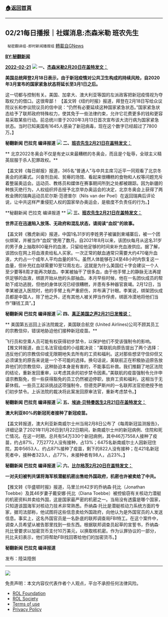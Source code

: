 ###  [:house:返回首頁](https://github.com/ourhimalayas/txt)
---


## 02/21每日播报｜社媒消息:杰森米勒 班农先生
` 秘密翻译组-即时新闻播报组` [轉載自GNews](https://gnews.org/zh-hans/2040711/)

**[BY:秘翻新闻](秘翻新闻)**

**[2022-02-21](https://gtv.org/broadcast/watch/621329ca08ba8a07b1a0beea)**
![](https://assets.gnews.org/wp-content/uploads/2022/02/1-320.jpg)
**一、[杰森米勒2月20日在盖特发文：](https://gettr.com/post/pvojh12d61)**

**美国总统拜登2月18日表示，由于新冠疫情对公共卫生构成的持续风险，自2020年3月宣布的国家紧急状态将延长至3月1日之后。**

这一切都与控制有关。美国、加拿大、澳大利亚等国的左派政客把新冠疫情视为夺取权力的借口。这很卑鄙！ 【盖文转《纽约时报》报道，拜登在2月18日写给众议院议长和参议院议员的信中说：“仍然有必要延续这种国家紧急状态。”国家紧急状态给予了联邦政府特殊权力，使其免于一些法律约束，允许它花费更多的钱和更容易采取某些行动。前总统川普于2020年3月13日首次宣布该大流行病为国家紧急状态。当时已知美国有1645人感染了新冠病毒，现在这个数字已经超过了7800万。】

**秘翻新闻 巴拉克 编译报道**
![](https://assets.gnews.org/wp-content/uploads/2022/02/2-87.jpg)
**二、[班农先生2月21日在盖特发文：](https://gettr.com/post/pvs18geab1)**

** 北京2022冬奥会不仅是有史以来最糟糕的冬奥会，而且是个耻辱，全球主义精英屈服于杀人犯罪政权。**

【盖文转《每日邮报》报道，365名“普通人”与中共主席习近平一同观看了北京冬奥会的闭幕式。兴奋剂丑闻、贫瘠的场馆、看起来很糟糕的食物和人权等问题充斥着整届奥运会。运动员、教练员和媒体在赛事期间所到之处都被跟踪。因为新疆的种族灭绝行为，人权组织抨击授予北京举办奥运会的决定，北京冬奥会上获得了两枚金牌的瑞典运动员尼尔斯‧范德普尔（Nils van der Poel）在返回瑞典后评论说，让中共这样严重侵犯人权的国家举办奥运会，是极度不负责任的行为。】

**秘翻新闻 巴拉克 编译报道 **
![](https://assets.gnews.org/wp-content/uploads/2022/02/3-65.jpg)
**三、[班农先生2月21日在盖特发文：](https://gettr.com/post/pvrxu4d981)**

**世界正在迅速陷入放荡、无政府和混乱状态，请阅读“血奴”的故事。**

【盖文转《雅虎新闻》报道，中国1名31岁的李姓男子被骗到柬埔寨后，被一个团伙绑架，并被当作“血奴”使用了数月。自2021年8月以来，该团伙每月从这名31岁的男子身上抽取800毫升的血液，只留给他足够的时间来补充血液供应。据了解，该团伙在网上将血液卖给私人买家。一次正常的献血通常只需要大约470毫升血液，大约占一个成年人平均血量的8%。虽然人体能够在24至48小时内恢复这一血量，但补充红血球需要10至12周左右，这就是为什么美国红十字会建议一个人至少要等8周才能再次献血。李某被抽干了很多血，由于他手臂上的静脉无法再提供足够的血液，绑匪开始从他的头部抽血。本月早些时候，他在一名团伙成员的帮助下成功逃脱，但他的身体状况已经很糟糕，并患有多种器官衰竭。2月12日，当李某被送入医院时，他的手臂上有严重瘀伤，并布满了针眼。李某说，绑架团伙成员都是中国人，除了他之外，还有其他人被关押当作俘虏，绑匪冷漠地将他们当作“赚钱工具”。】

**秘翻新闻 巴拉克 编译报道**
![](https://assets.gnews.org/wp-content/uploads/2022/02/4-43.png)
**四、[真正美国之声2月21日发推说：](https://twitter.com/RealAmVoice/status/1495486664407400449)**

** 美国第五巡回上诉法院裁定，美国联合航空 (United Airlines)公司不顾其员工的宗教信仰，错误地胁迫他们接种新冠疫苗。**

飞行员和空乘人员可能有权获得初步禁令，以保护他们不受该强制令的影响。 【推文转报道，由三名法官组成的小组裁决说：“美联航向原告提出了两个选择：违反他们的宗教信仰或无限期地失去所有的工资和福利。这对那些想坚守信仰但又必须谋生的原告来说是一个不可能的选择。换句话说，美联航正在积极胁迫原告放弃他们的宗教信仰，这种胁迫本身是有害的，不能事后补救。我们推翻了地区法院的结论，重新发回重审，以考虑其余的初步禁令因素。”美联航的疫苗强制令允许申请宗教豁免，但一些获得豁免的员工仍然被迫停职，放弃工资和福利，这相当于无薪休假。一些员工起诉挑战这项强制令，但德克萨斯州的一名联邦法官拒绝授予他们初步禁令。上诉法院的裁决将此案发回原审法官，重新考虑禁令。】

**秘翻新闻 巴拉克 编译报道**
![](https://assets.gnews.org/wp-content/uploads/2022/02/5-40.jpg)
**五、**[**埃迪·贝特曼医生2月21日在盖特发文：**](https://gettr.com/post/pvtkck5bee)

**澳大利亚80%的新冠死者接种了新冠疫苗。**

【盖文转报道，澳大利亚新南威尔士州当局2月8日公布了《每周新冠监测报告》，详细记录了2021年11月26日到1月22日期间，新南威尔士州的新冠病例、住院和死亡情况。在这一时期，总共有54万330个新冠病例，其中46万7558人接种了疫苗，约占87%，7万2772人没有接种，占13%；6475名新南威尔士人因新冠住院，其中5653人、约占87%接种了疫苗，剩下的822人没有接种；在421名新冠死者中，接种者323人，占77%，未接种者有98人，占23%。】

**秘翻新闻 巴拉克 编译报道**
![](https://assets.gnews.org/wp-content/uploads/2022/02/6-31.jpg)
**六、[比尔格茨2月20日在盖特发文：](https://gettr.com/post/pvntw271b4)**

**一对夫妇被判共谋将海军核潜艇机密出售给外国政府，机密也许被卖给了中共。**

【推文转《华盛顿时报》报道，马里兰州42岁的乔纳森·托比（Jonathan Toebbe）及其46岁妻子戴安娜·托比（Diana Toebbe）被控偷窃有关核动力潜艇的机密资料并卖给外国，这是国家最严密的机密之一。当局没有透露是哪个国家，只知道该国海军对核动力技术非常熟悉。乔纳森·托比是潜艇核动力系统方面的专家，据司法部称，他试图将这些信息卖给外国政府，向他认为是外国官员的人发送信息。事实上，这名外国官员是一名卧底的联邦调查局FBI特工。在这个案件中，调查人员希望从被告那里找到一些东西。根据联邦调查员起草的宣誓书，乔纳森·托比曾要求以加密货币支付10万美元，以换取核机密。作为认罪协议的一部分，托比夫妇表示，他们将帮助FBI找回寄给他们的加密货币。】

**秘翻新闻 巴拉克 编译报道**

发布：陸柒陸捌

* * *
![](https://assets.gnews.org/wp-content/uploads/2022/02/IMAGE-2022-02-19-171240.jpg)
 

免责声明：本文内容仅代表作者个人观点，平台不承担任何法律风险。

- [ROL Foundation](https://rolfoundation.org/)
- [ROL Society](https://rolsociety.org/)
- [Terms of use](https://gnews.org/terms-of-use-3/)
- [Privacy Policy](https://gnews.org/privacy-policy/)
